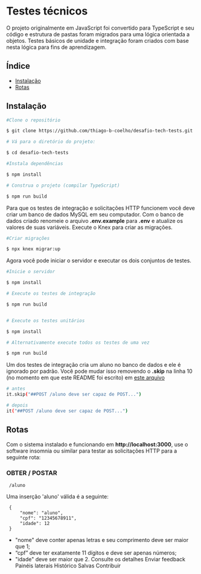 # Testes técnicos

O projeto originalmente em JavaScript foi convertido para TypeScript e seu código e estrutura de pastas foram migrados para uma lógica orientada a objetos. Testes básicos de unidade e integração foram criados com base nesta lógica para fins de aprendizagem.


## Índice

- [Instalação](#instalação)
- [Rotas](#rotas)

## Instalação

```bash
#Clone o repositório

$ git clone https://github.com/thiago-b-coelho/desafio-tech-tests.git

# Vá para o diretório do projeto:

$ cd desafio-tech-tests

#Instala dependências

$ npm install

# Construa o projeto (compilar TypeScript)

$ npm run build
```

Para que os testes de integração e solicitações HTTP funcionem você deve criar um banco de dados MySQL em seu computador.
Com o banco de dados criado renomeie o arquivo __.env.example__ para __.env__ e atualize os valores de suas variáveis. Execute o Knex para criar as migrações.

```bash
#Criar migrações

$ npx knex migrar:up
```

Agora você pode iniciar o servidor e executar os dois conjuntos de testes.

```bash
#Inicie o servidor

$ npm install

# Execute os testes de integração

$ npm run build


# Execute os testes unitários

$ npm install 

# Alternativamente execute todos os testes de uma vez

$ npm run build
```

Um dos testes de integração cria um aluno no banco de dados e ele é ignorado por padrão. Você pode mudar isso removendo o __.skip__ na linha 10 (no momento em que este README foi escrito) em [este arquivo](./src/module/aluno/__tests__/aluno.int.spec.ts)

```bash
# antes
it.skip("##POST /aluno deve ser capaz de POST...")

# depois
it("##POST /aluno deve ser capaz de POST...")
```

## Rotas

Com o sistema instalado e funcionando em __http://localhost:3000__, use o software insomnia ou similar para testar as solicitações HTTP para a seguinte rota:

### OBTER / POSTAR
     /aluno

Uma inserção 'aluno' válida é a seguinte:

     {
         "nome": "aluno",
         "cpf": "12345678911",
         "idade": 12
     }

* "nome" deve conter apenas letras e seu comprimento deve ser maior que 1;
* “cpf” deve ter exatamente 11 dígitos e deve ser apenas números;
* "idade" deve ser maior que 2.
​Consulte os detalhes
Enviar feedback
Painéis laterais
Histórico
Salvas
Contribuir